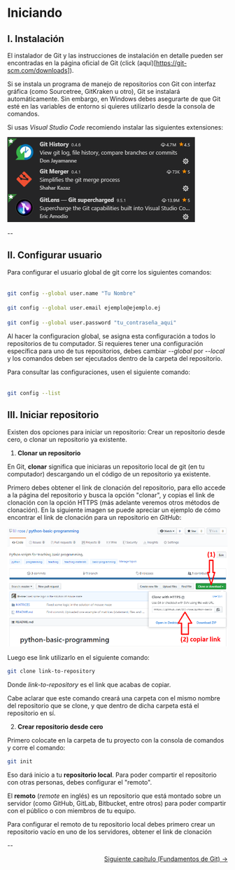 # Iniciando

## I. Instalación

El instalador de Git y las instrucciones de instalación en detalle pueden ser encontradas en la página oficial de Git (click (aquí)[https://git-scm.com/downloads]).

Si se instala un programa de manejo de repositorios con Git con interfaz gráfica (como Sourcetree, GitKraken u otro), Git se instalará automáticamente. Sin embargo, en Windows debes asegurarte de que Git esté en las variables de entorno si quieres utilizarlo desde la consola de comandos.

Si usas _Visual Studio Code_ recomiendo instalar las siguientes extensiones:

![Extensiones Visual Studio para GIT](images/git_extensions.png)

--

## II. Configurar usuario

Para configurar el usuario global de git corre los siguientes comandos:

```bash

git config --global user.name "Tu Nombre"

git config --global user.email ejemplo@ejemplo.ej

git config --global user.password "tu_contraseña_aqui"

```

Al hacer la configuracion global, se asigna esta configuración a todos lo repositorios de tu computador. Si requieres tener una configuración específica para uno de tus repositorios, debes cambiar _--global_ por _--local_ y los comandos deben ser ejecutados dentro de la carpeta del repositorio.

Para consultar las configuraciones, usen el siguiente comando:

```bash

git config --list

```

## III. Iniciar repositorio

Existen dos opciones para iniciar un repositorio: Crear un repositorio desde cero, o clonar un repositorio ya existente.

1. **Clonar un repositorio**

En Git, **clonar** significa que iniciaras un repositorio local de git (en tu computador) descargando un el código de un repositorio ya existente.

Primero debes obtener el link de clonación del repositorio, para ello accede a la página del repositorio y busca la opción "clonar", y copias el link de clonación con la opción HTTPS (más adelante veremos otros métodos de clonación). En la siguiente imagen se puede apreciar un ejemplo de cómo encontrar el link de clonación para un repositorio en _GitHub_:

<img src="images\clone_github_example_edited.png" alt="Clonación repositorio GitHub" width=800/>

Luego ese link utilizarlo en el siguiente comando:

```bash
git clone link-to-repository
```

Donde _link-to-repository_ es el link que acabas de copiar.

Cabe aclarar que este comando creará una carpeta con el mismo nombre del repositorio que se clone, y que dentro de dicha carpeta está el repositorio en sí.

2. **Crear repositorio desde cero**

Primero colocate en la carpeta de tu proyecto con la consola de comandos y corre el comando:

```bash
git init
```

Eso dará inicio a tu **repositorio local**. Para poder compartir el repositorio con otras personas, debes configurar el "remoto".

El **remoto** (_remote_ en inglés) es un repositorio que está montado sobre un servidor (como GitHub, GitLab, Bitbucket, entre otros) para poder compartir con el público o con miembros de tu equipo.

Para configurar el remoto de tu repositorio local debes primero crear un repositorio vacío en uno de los servidores, obtener el link de clonación

--

<div style="text-align: right">
    <a href="03_Fundamentos.md"> Siguiente capítulo (Fundamentos de Git) &rarr; </a>
</div>